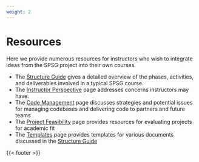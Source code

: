 ```yaml
---
weight: 2
---
```


# Resources

Here we provide numerous resources for instructors who wish to integrate ideas
from the SPSG project into their own courses.

* The [Structure Guide](structure_guide) gives a detailed overview of the
  phases, activities, and deliverables involved in a typical SPSG course.
* The [Instructor Perspective](instructor_perspective) page addresses
  concerns instructors may have.
* The [Code Management](code_management) page discusses strategies and
  potential issues for managing codebases and delivering code to partners and
  future teams
* The [Project Feasibility](project_feasibility) page provides resources for evaluating projects for academic fit
* The [Templates](templates) page provides templates for various documents
  discussed in the [Structure Guide](structure_guide)


{{< footer >}}
